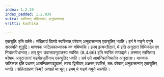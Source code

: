 ```yaml
---
index: 1.2.39
index_padded: 1.2.039
sutra: स्वरितात् संहितायाम् अनुदात्तानाम्
vritti: kashika

---
```

एकश्रुतिः इति वर्तते। संहितायं विशये स्वरितात् परेषाम् अनुदात्तानाम् एकश्रुतिर् भवति। इमं मे गङ्गे यमुने सरस्वति शुतुद्रि। माणवक जटिलकाध्यापक क्व गमिष्यसि। इमम् इत्यन्तौदात्तं, मे इति अनुदात्तं विधिकाल एव निघातविधानात्। तत् पुनः उदात्तादनुदातस्य स्वरितः (8.4.66) इति स्वरितं सम्पद्यते। तस्मात् स्वरितात् परेषाम् अनुदात्तानां गङ्गेप्रभृतीनाम् एकश्रुतिर् भवति। सर्व एते आमन्त्रितनिघातेन अनुदात्ताः। माणवक जटिलक इति प्रथमम् आमन्त्रितमाद्युदात्तं, तस्य द्वितीयम् अक्षरम् स्वरितं, ततः परेषाम् अनुदात्तानाम् एकश्रुतिर् भवति। संहिताग्रहणं किम्? अवग्रहे मा भूत्। इमम् मे गङ्गे यमुने सर्स्वति।